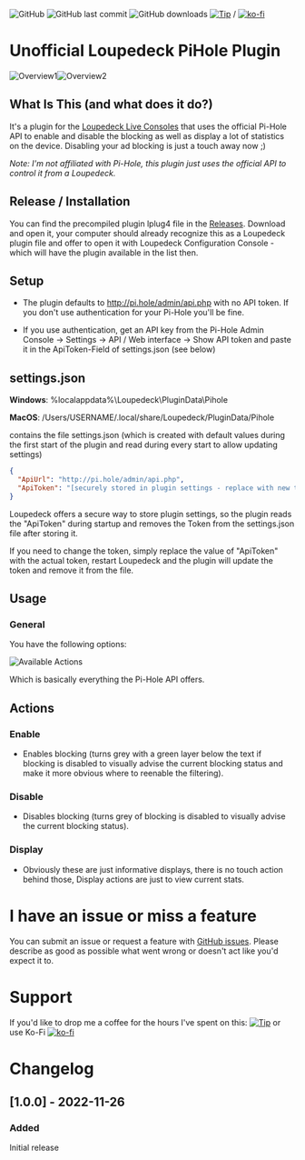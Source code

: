 ﻿ ![GitHub](https://img.shields.io/github/license/shells-dw/loupedeck-pihole)
 ![GitHub last commit](https://img.shields.io/github/last-commit/shells-dw/loupedeck-pihole)
  ![GitHub downloads](https://img.shields.io/github/downloads/shells-dw/loupedeck-pihole/total)
 [![Tip](https://img.shields.io/badge/Donate-PayPal-green.svg)]( https://www.paypal.com/donate?hosted_button_id=8KXD334CCEEC2) / [![ko-fi](https://ko-fi.com/img/githubbutton_sm.svg)](https://ko-fi.com/Y8Y4CE9LH)


# Unofficial Loupedeck PiHole Plugin

![Overview1](/docs/images/overview1.png)![Overview2](/docs/images/overview2.png)

## What Is This (and what does it do?)

It's a plugin for the [Loupedeck Live Consoles][Loupedeck] that uses the official Pi-Hole API to enable and disable the blocking as well as display a lot of statistics on the device.
Disabling your ad blocking is just a touch away now ;)

_Note: I'm not affiliated with Pi-Hole, this plugin just uses the official API to control it from a Loupedeck._

## Release / Installation

You can find the precompiled plugin lplug4 file in the [Releases][Releases]. Download and open it, your computer should already recognize this as a Loupedeck plugin file and offer to open it with Loupedeck Configuration Console - which will have the plugin available in the list then.

## Setup

- The plugin defaults to http://pi.hole/admin/api.php with no API token. If you don't use authentication for your Pi-Hole you'll be fine.

- If you use authentication, get an API key from the Pi-Hole Admin Console -> Settings -> API / Web interface -> Show API token and paste it in the ApiToken-Field of settings.json (see below)

## settings.json
**Windows**: %localappdata%\Loupedeck\PluginData\Pihole

**MacOS**: /Users/USERNAME/.local/share/Loupedeck/PluginData/Pihole

contains the file settings.json (which is created with default values during the first start of the plugin and read during every start to allow updating settings)


```json
{
  "ApiUrl": "http://pi.hole/admin/api.php",
  "ApiToken": "[securely stored in plugin settings - replace with new token if neccessary]"
}
```
Loupedeck offers a secure way to store plugin settings, so the plugin reads the "ApiToken" during startup and removes the Token from the settings.json file after storing it.

If you need to change the token, simply replace the value of "ApiToken" with the actual token, restart Loupedeck and the plugin will update the token and remove it from the file.

## Usage
### General

You have the following options:

![Available Actions](/docs/images/actions.png)

Which is basically everything the Pi-Hole API offers.

## Actions

### Enable

- Enables blocking (turns grey with a green layer below the text if blocking is disabled to visually advise the current blocking status and make it more obvious where to reenable the filtering).

### Disable

- Disables blocking (turns grey of blocking is disabled to visually advise the current blocking status).

### Display

- Obviously these are just informative displays, there is no touch action behind those, Display actions are just to view current stats.


# I have an issue or miss a feature

You can submit an issue or request a feature with [GitHub issues]. Please describe as good as possible what went wrong or doesn't act like you'd expect it to. 

# Support

If you'd like to drop me a coffee for the hours I've spent on this:
[![Tip](https://img.shields.io/badge/Donate-PayPal-green.svg)]( https://www.paypal.com/donate?hosted_button_id=8KXD334CCEEC2)
or use Ko-Fi [![ko-fi](https://ko-fi.com/img/githubbutton_sm.svg)](https://ko-fi.com/Y8Y4CE9LH)


# Changelog
## [1.0.0] - 2022-11-26
### Added
Initial release


<!-- Reference Links -->

[Loupedeck]: https://loupedeck.com "Loupedeck.com"
[Releases]: https://github.com/shells-dw/loupedeck-pihole/releases "Releases"
[PiHole]: https://pi-hole.net "Pi-hole® Network-wide Ad Blocking ﻿"
[GitHub issues]: https://github.com/shells-dw/streamdeck-pihole/issues "GitHub issues link"


